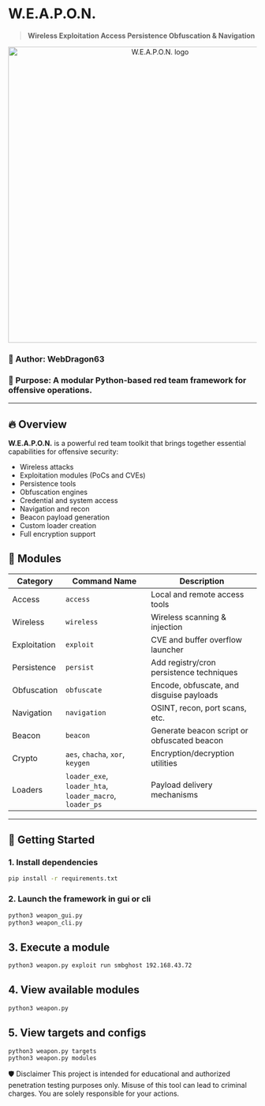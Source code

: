 # W.E.A.P.O.N.
> **Wireless Exploitation Access Persistence Obfuscation & Navigation**
<p align="center">
  <img src="https://github.com/user-attachments/assets/dc0fe0ae-af13-410c-85ca-f0d198d752ae" width="600" alt="W.E.A.P.O.N. logo">
</p>

### 👤 Author: WebDragon63  
### 🎯 Purpose: A modular Python-based red team framework for offensive operations.

---

## 🔥 Overview

**W.E.A.P.O.N.** is a powerful red team toolkit that brings together essential capabilities for offensive security:
- Wireless attacks
- Exploitation modules (PoCs and CVEs)
- Persistence tools
- Obfuscation engines
- Credential and system access
- Navigation and recon
- Beacon payload generation
- Custom loader creation
- Full encryption support



## 🧠 Modules

| Category      | Command Name     | Description                                 |
|---------------|------------------|---------------------------------------------|
| Access        | `access`         | Local and remote access tools               |
| Wireless      | `wireless`       | Wireless scanning & injection               |
| Exploitation  | `exploit`        | CVE and buffer overflow launcher            |
| Persistence   | `persist`        | Add registry/cron persistence techniques    |
| Obfuscation   | `obfuscate`      | Encode, obfuscate, and disguise payloads    |
| Navigation    | `navigation`     | OSINT, recon, port scans, etc.              |
| Beacon        | `beacon`         | Generate beacon script or obfuscated beacon |
| Crypto        | `aes`, `chacha`, `xor`, `keygen` | Encryption/decryption utilities |
| Loaders       | `loader_exe`, `loader_hta`, `loader_macro`, `loader_ps` | Payload delivery mechanisms |

---

## 🚀 Getting Started

### 1. Install dependencies
```bash
pip install -r requirements.txt
```
### 2. Launch the framework in gui or cli
```bash
python3 weapon_gui.py
python3 weapon_cli.py
```
## 3. Execute a module
```bash
python3 weapon.py exploit run smbghost 192.168.43.72
```
## 4. View available modules
```bash
python3 weapon.py
```
## 5. View targets and configs
```bash
python3 weapon.py targets
python3 weapon.py modules
```
🛡 Disclaimer
This project is intended for educational and authorized penetration testing purposes only.
Misuse of this tool can lead to criminal charges. You are solely responsible for your actions.



